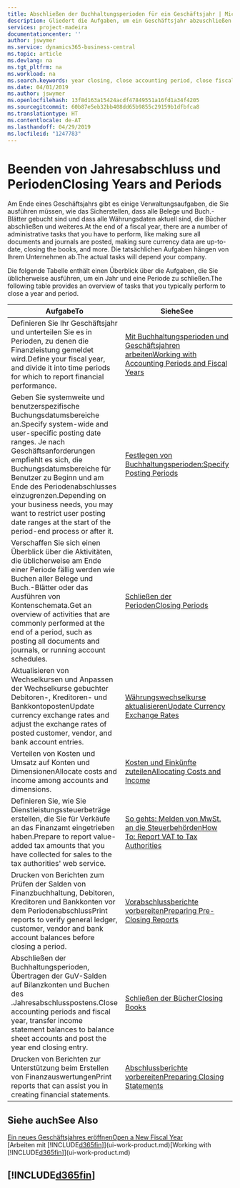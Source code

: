 ```yaml
---
title: Abschließen der Buchhaltungsperioden für ein Geschäftsjahr | Microsoft Docs
description: Gliedert die Aufgaben, um ein Geschäftsjahr abzuschließen oder Buchhaltungsperiode, beispielsweise der Belege und die Buch.-Blätter sind vergewissernd gebucht überprüfend und Bankguthaben.
services: project-madeira
documentationcenter: ''
author: jswymer
ms.service: dynamics365-business-central
ms.topic: article
ms.devlang: na
ms.tgt_pltfrm: na
ms.workload: na
ms.search.keywords: year closing, close accounting period, close fiscal year, bank account detailed trial balance
ms.date: 04/01/2019
ms.author: jswymer
ms.openlocfilehash: 13f8d163a15424acdf47849551a16fd1a34f4205
ms.sourcegitcommit: 60b87e5eb32bb408dd65b9855c29159b1dfbfca8
ms.translationtype: HT
ms.contentlocale: de-AT
ms.lasthandoff: 04/29/2019
ms.locfileid: "1247783"
---
```

# <a name="closing-years-and-periods"></a><span data-ttu-id="7e0cc-103">Beenden von Jahresabschluss und Perioden</span><span class="sxs-lookup"><span data-stu-id="7e0cc-103">Closing Years and Periods</span></span>
<span data-ttu-id="7e0cc-104">Am Ende eines Geschäftsjahrs gibt es einige Verwaltungsaufgaben, die Sie ausführen müssen, wie das Sicherstellen, dass alle Belege und Buch.-Blätter gebucht sind und dass alle Währungsdaten aktuell sind, die Bücher abschließen und weiteres.</span><span class="sxs-lookup"><span data-stu-id="7e0cc-104">At the end of a fiscal year, there are a number of administrative tasks that you have to perform, like making sure all documents and journals are posted, making sure currency data are up-to-date, closing the books, and more.</span></span> <span data-ttu-id="7e0cc-105">Die tatsächlichen Aufgaben hängen von Ihrem Unternehmen ab.</span><span class="sxs-lookup"><span data-stu-id="7e0cc-105">The actual tasks will depend your company.</span></span>

<span data-ttu-id="7e0cc-106">Die folgende Tabelle enthält einen Überblick über die Aufgaben, die Sie üblicherweise ausführen, um ein Jahr und eine Periode zu schließen.</span><span class="sxs-lookup"><span data-stu-id="7e0cc-106">The following table provides an overview of tasks that you typically perform to close a year and period.</span></span>

| <span data-ttu-id="7e0cc-107">Aufgabe</span><span class="sxs-lookup"><span data-stu-id="7e0cc-107">To</span></span> | <span data-ttu-id="7e0cc-108">Siehe</span><span class="sxs-lookup"><span data-stu-id="7e0cc-108">See</span></span> |
| --- | --- |
| <span data-ttu-id="7e0cc-109">Definieren Sie Ihr Geschäftsjahr und unterteilen Sie es in Perioden, zu denen die Finanzleistung gemeldet wird.</span><span class="sxs-lookup"><span data-stu-id="7e0cc-109">Define your fiscal year, and divide it into time periods for which to report financial performance.</span></span> | [<span data-ttu-id="7e0cc-110">Mit Buchhaltungsperioden und Geschäftsjahren arbeiten</span><span class="sxs-lookup"><span data-stu-id="7e0cc-110">Working with Accounting Periods and Fiscal Years</span></span>](finance-accounting-periods-and-fiscal-years.md)|
| <span data-ttu-id="7e0cc-111">Geben Sie systemweite und benutzerspezifische Buchungsdatumsbereiche an.</span><span class="sxs-lookup"><span data-stu-id="7e0cc-111">Specify system-wide and user-specific posting date ranges.</span></span> <span data-ttu-id="7e0cc-112">Je nach Geschäftsanforderungen empfiehlt es sich, die Buchungsdatumsbereiche für Benutzer zu Beginn und am Ende des Periodenabschlusses einzugrenzen.</span><span class="sxs-lookup"><span data-stu-id="7e0cc-112">Depending on your business needs, you may want to restrict user posting date ranges at the start of the period-end process or after it.</span></span> |[<span data-ttu-id="7e0cc-113">Festlegen von Buchhaltungsperioden:</span><span class="sxs-lookup"><span data-stu-id="7e0cc-113">Specify Posting Periods</span></span>](finance-how-specify-posting-periods.md) |
| <span data-ttu-id="7e0cc-114">Verschaffen Sie sich einen Überblick über die Aktivitäten, die üblicherweise am Ende einer Periode fällig werden wie Buchen aller Belege und Buch.-Blätter oder das Ausführen von Kontenschemata.</span><span class="sxs-lookup"><span data-stu-id="7e0cc-114">Get an overview of activities that are commonly performed at the end of a period, such as posting all documents and journals, or running account schedules.</span></span> |[<span data-ttu-id="7e0cc-115">Schließen der Perioden</span><span class="sxs-lookup"><span data-stu-id="7e0cc-115">Closing Periods</span></span>](year-how-complete-period-end-processes.md) |
| <span data-ttu-id="7e0cc-116">Aktualisieren von Wechselkursen und Anpassen der Wechselkurse gebuchter Debitoren-, Kreditoren- und Bankkontoposten</span><span class="sxs-lookup"><span data-stu-id="7e0cc-116">Update currency exchange rates and adjust the exchange rates of posted customer, vendor, and bank account entries.</span></span> |[<span data-ttu-id="7e0cc-117">Währungswechselkurse aktualisieren</span><span class="sxs-lookup"><span data-stu-id="7e0cc-117">Update Currency Exchange Rates</span></span>](finance-how-update-currencies.md) |
| <span data-ttu-id="7e0cc-118">Verteilen von Kosten und Umsatz auf Konten und Dimensionen</span><span class="sxs-lookup"><span data-stu-id="7e0cc-118">Allocate costs and income among accounts and dimensions.</span></span> |[<span data-ttu-id="7e0cc-119">Kosten und Einkünfte zuteilen</span><span class="sxs-lookup"><span data-stu-id="7e0cc-119">Allocating Costs and Income</span></span>](year-allocate-costs-income.md) |
| <span data-ttu-id="7e0cc-120">Definieren Sie, wie Sie Dienstleistungssteuerbeträge erstellen, die Sie für Verkäufe an das Finanzamt eingetrieben haben.</span><span class="sxs-lookup"><span data-stu-id="7e0cc-120">Prepare to report value-added tax amounts that you have collected for sales to the tax authorities' web service.</span></span> |[<span data-ttu-id="7e0cc-121">So gehts: Melden von MwSt. an die Steuerbehörden</span><span class="sxs-lookup"><span data-stu-id="7e0cc-121">How To: Report VAT to Tax Authorities</span></span>](finance-how-report-vat.md)|
| <span data-ttu-id="7e0cc-122">Drucken von Berichten zum Prüfen der Salden von Finanzbuchhaltung, Debitoren, Kreditoren und Bankkonten vor dem Periodenabschluss</span><span class="sxs-lookup"><span data-stu-id="7e0cc-122">Print reports to verify general ledger, customer, vendor and bank account balances before closing a period.</span></span> |[<span data-ttu-id="7e0cc-123">Vorabschlussberichte vorbereiten</span><span class="sxs-lookup"><span data-stu-id="7e0cc-123">Preparing Pre-Closing Reports</span></span>](year-prepare-preclose-reports.md) |
| <span data-ttu-id="7e0cc-124">Abschließen der Buchhaltungsperioden, Übertragen der GuV-Salden auf Bilanzkonten und Buchen des .Jahresabschlusspostens.</span><span class="sxs-lookup"><span data-stu-id="7e0cc-124">Close accounting periods and fiscal year, transfer income statement balances to balance sheet accounts and post the year end closing entry.</span></span> |[<span data-ttu-id="7e0cc-125">Schließen der Bücher</span><span class="sxs-lookup"><span data-stu-id="7e0cc-125">Closing Books</span></span>](year-close-books.md) |
| <span data-ttu-id="7e0cc-126">Drucken von Berichten zur Unterstützung beim Erstellen von Finanzauswertungen</span><span class="sxs-lookup"><span data-stu-id="7e0cc-126">Print reports that can assist you in creating financial statements.</span></span> |[<span data-ttu-id="7e0cc-127">Abschlussberichte vorbereiten</span><span class="sxs-lookup"><span data-stu-id="7e0cc-127">Preparing Closing Statements</span></span>](year-prepare-close-statement.md) |

## <a name="see-also"></a><span data-ttu-id="7e0cc-128">Siehe auch</span><span class="sxs-lookup"><span data-stu-id="7e0cc-128">See Also</span></span>
[<span data-ttu-id="7e0cc-129">Ein neues Geschäftsjahres eröffnen</span><span class="sxs-lookup"><span data-stu-id="7e0cc-129">Open a New Fiscal Year</span></span>](finance-how-open-new-fiscal-year.md)  
<span data-ttu-id="7e0cc-130">[Arbeiten mit [!INCLUDE[d365fin](includes/d365fin_md.md)]](ui-work-product.md)</span><span class="sxs-lookup"><span data-stu-id="7e0cc-130">[Working with [!INCLUDE[d365fin](includes/d365fin_md.md)]](ui-work-product.md)</span></span>

## [!INCLUDE[d365fin](includes/free_trial_md.md)]  
 
